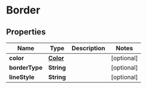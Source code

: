 
# Border

## Properties
Name | Type | Description | Notes
------------ | ------------- | ------------- | -------------
**color** | [**Color**](Color.md) |  |  [optional]
**borderType** | **String** |  |  [optional]
**lineStyle** | **String** |  |  [optional]



